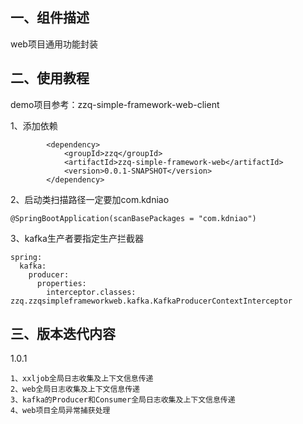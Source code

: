## 一、组件描述
web项目通用功能封装
## 二、使用教程
demo项目参考：zzq-simple-framework-web-client

1、添加依赖
```
        <dependency>
            <groupId>zzq</groupId>
            <artifactId>zzq-simple-framework-web</artifactId>
            <version>0.0.1-SNAPSHOT</version>
        </dependency> 
```
2、启动类扫描路径一定要加com.kdniao
```
@SpringBootApplication(scanBasePackages = "com.kdniao")
```
3、kafka生产者要指定生产拦截器
```
spring:
  kafka:
    producer:
      properties:
        interceptor.classes: zzq.zzqsimpleframeworkweb.kafka.KafkaProducerContextInterceptor
```

## 三、版本迭代内容
1.0.1
```
1、xxljob全局日志收集及上下文信息传递
2、web全局日志收集及上下文信息传递
3、kafka的Producer和Consumer全局日志收集及上下文信息传递
4、web项目全局异常捕获处理
```



